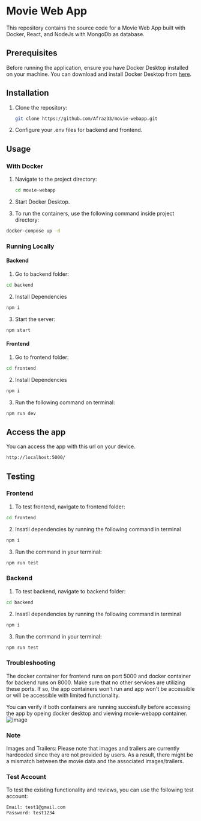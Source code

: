 # Movie Web App

This repository contains the source code for a Movie Web App built with Docker, React, and NodeJs with MongoDb as database.

## Prerequisites

Before running the application, ensure you have Docker Desktop installed on your machine. You can download and install Docker Desktop from [here](https://www.docker.com/products/docker-desktop).


## Installation

1. Clone the repository:

    ```bash
    git clone https://github.com/Afraz33/movie-webapp.git
    ```
2. Configure your .env files for backend and frontend.
   


## Usage

### With Docker
1. Navigate to the project directory:

    ```bash
    cd movie-webapp
    ```

2. Start Docker Desktop.

3. To run the containers, use the following command inside project directory:

```bash
docker-compose up -d
```

### Running Locally
#### Backend
1. Go to backend folder:
 ```bash
cd backend
 ```
2. Install Dependencies
  ```bash
npm i
 ```
3. Start the server:
  ```bash
npm start
 ```

#### Frontend
1. Go to frontend folder:
 ```bash
cd frontend
 ```
2. Install Dependencies
  ```bash
npm i
 ```
3. Run the following command on terminal:
  ```bash
npm run dev
 ```

## Access the app
You can access the app with this url on your device.
```bash
http://localhost:5000/
```

## Testing

### Frontend
1. To test frontend, navigate to frontend folder:
```bash
cd frontend
```
2. Insatll dependencies by running the following command in terminal
```bash
npm i
```

3. Run the command in your terminal:
```bash
npm run test
```


### Backend
1. To test backend, navigate to backend folder:
```bash
cd backend
```
2. Insatll dependencies by running the following command in terminal
```bash
npm i
```
3. Run the command in your terminal:
```bash
npm run test
```


### Troubleshooting
The docker container for frontend runs on port 5000 and docker container for backend runs on 8000. Make sure that no other services are utilizing these ports. If so, the app containers won't run and app won't be accessible or will be accessible with limited functionality.

You can verify if both containers are running succesfully before accessing the app by opeing docker desktop and viewing movie-webapp container. 
![image](https://github.com/Afraz33/movie-webapp/assets/95544278/d07533ca-074a-4e78-af32-47dd58ad382f)


### Note

Images and Trailers: Please note that images and trailers are currently hardcoded since they are not provided by users. As a result, there might be a mismatch between the movie data and the associated images/trailers.

### Test Account
To test the existing functionality and reviews, you can use the following test account:

```bash
Email: test1@gmail.com
Password: test1234
```
